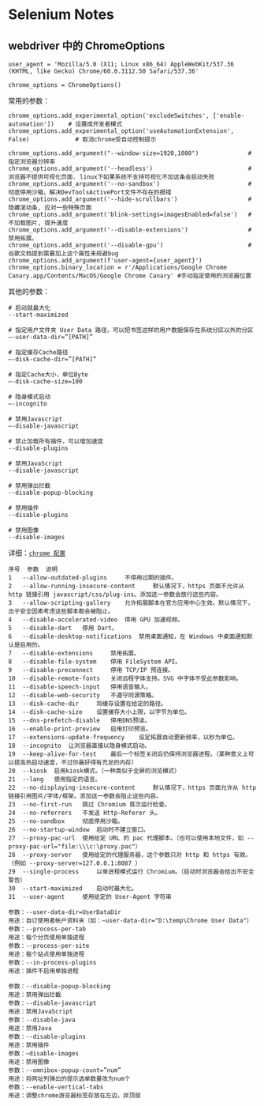 # Selenium Notes

## webdriver 中的 ChromeOptions 

    user_agent = 'Mozilla/5.0 (X11; Linux x86_64) AppleWebKit/537.36 (KHTML, like Gecko) Chrome/60.0.3112.50 Safari/537.36'

    chrome_options = ChromeOptions()

常用的参数：

    chrome_options.add_experimental_option('excludeSwitches', ['enable-automation'])    # 设置成开发者模式
    chrome_options.add_experimental_option('useAutomationExtension', False)             # 取消chrome受自动控制提示

    chrome_options.add_argument("--window-size=1920,1080")              #指定浏览器分辨率
    chrome_options.add_argument('--headless')                           # 浏览器不提供可视化页面. linux下如果系统不支持可视化不加这条会启动失败
    chrome_options.add_argument('--no-sandbox')                         #彻底停用沙箱，解决DevToolsActivePort文件不存在的报错
    chrome_options.add_argument('--hide-scrollbars')                    #隐藏滚动条, 应对一些特殊页面
    chrome_options.add_argument('blink-settings=imagesEnabled=false')   #不加载图片, 提升速度
    chrome_options.add_argument('--disable-extensions')                 #禁用拓展。
    chrome_options.add_argument('--disable-gpu')                        #谷歌文档提到需要加上这个属性来规避bug
    chrome_options.add_argument(f'user-agent={user_agent}')
    chrome_options.binary_location = r'/Applications/Google Chrome Canary.app/Contents/MacOS/Google Chrome Canary' #手动指定使用的浏览器位置

其他的参数：

    # 启动就最大化
    --start-maximized 

    # 指定用户文件夹 User Data 路径，可以把书签这样的用户数据保存在系统分区以外的分区
    –-user-data-dir=”[PATH]” 

    # 指定缓存Cache路径
    –-disk-cache-dir=”[PATH]“ 

    # 指定Cache大小，单位Byte
    –-disk-cache-size=100 

    # 隐身模式启动
    –-incognito 

    # 禁用Javascript
    –-disable-javascript 

    # 禁止加载所有插件，可以增加速度
    --disable-plugins 

    # 禁用JavaScript
    --disable-javascript 

    # 禁用弹出拦截
    --disable-popup-blocking 

    # 禁用插件
    --disable-plugins 

    # 禁用图像
    --disable-images 


详细：[`chrome 配置`](https://www.jianshu.com/p/5669fa439c2b)

    序号  参数  说明
    1   --allow-outdated-plugins     不停用过期的插件。
    2   --allow-running-insecure-content     默认情况下，https 页面不允许从 http 链接引用 javascript/css/plug-ins。添加这一参数会放行这些内容。
    3   --allow-scripting-gallery    允许拓展脚本在官方应用中心生效。默认情况下，出于安全因素考虑这些脚本都会被阻止。
    4   --disable-accelerated-video  停用 GPU 加速视频。
    5   --disable-dart   停用 Dart。
    6   --disable-desktop-notifications  禁用桌面通知，在 Windows 中桌面通知默认是启用的。
    7   --disable-extensions     禁用拓展。
    8   --disable-file-system    停用 FileSystem API。
    9   --disable-preconnect     停用 TCP/IP 预连接。
    10  --disable-remote-fonts   关闭远程字体支持。SVG 中字体不受此参数影响。
    11  --disable-speech-input   停用语音输入。
    12  --disable-web-security   不遵守同源策略。
    13  --disk-cache-dir     将缓存设置在给定的路径。
    14  --disk-cache-size    设置缓存大小上限，以字节为单位。
    15  --dns-prefetch-disable   停用DNS预读。
    16  --enable-print-preview   启用打印预览。
    17  --extensions-update-frequency    设定拓展自动更新频率，以秒为单位。
    18  --incognito  让浏览器直接以隐身模式启动。
    19  --keep-alive-for-test    最后一个标签关闭后仍保持浏览器进程。（某种意义上可以提高热启动速度，不过你最好得有充足的内存）
    20  --kiosk  启用kiosk模式。（一种类似于全屏的浏览模式）
    21  --lang   使用指定的语言。
    22  --no-displaying-insecure-content     默认情况下，https 页面允许从 http 链接引用图片/字体/框架。添加这一参数会阻止这些内容。
    23  --no-first-run   跳过 Chromium 首次运行检查。
    24  --no-referrers   不发送 Http-Referer 头。
    25  --no-sandbox     彻底停用沙箱。
    26  --no-startup-window  启动时不建立窗口。
    27  --proxy-pac-url  使用给定 URL 的 pac 代理脚本。（也可以使用本地文件，如 --proxy-pac-url="file:\\\c:\proxy.pac"）
    28  --proxy-server   使用给定的代理服务器，这个参数只对 http 和 https 有效。（例如 --proxy-server=127.0.0.1:8087 ）
    29  --single-process     以单进程模式运行 Chromium。（启动时浏览器会给出不安全警告）
    30  --start-maximized    启动时最大化。
    31  --user-agent     使用给定的 User-Agent 字符串

    参数：--user-data-dir=UserDataDir
    用途：自订使用者帐户资料夹（如：–user-data-dir="D:\temp\Chrome User Data"）
    参数：--process-per-tab
    用途：每个分页使用单独进程
    参数：--process-per-site
    用途：每个站点使用单独进程
    参数：--in-process-plugins
    用途：插件不启用单独进程

    参数：--disable-popup-blocking
    用途：禁用弹出拦截
    参数：--disable-javascript
    用途：禁用JavaScript
    参数：--disable-java
    用途：禁用Java
    参数：--disable-plugins
    用途：禁用插件
    参数：–disable-images
    用途：禁用图像
    参数：--omnibox-popup-count=”num”
    用途：将网址列弹出的提示选单数量改为num个
    参数：--enable-vertical-tabs
    用途：调整chrome游览器标签存放在左边，非顶部


